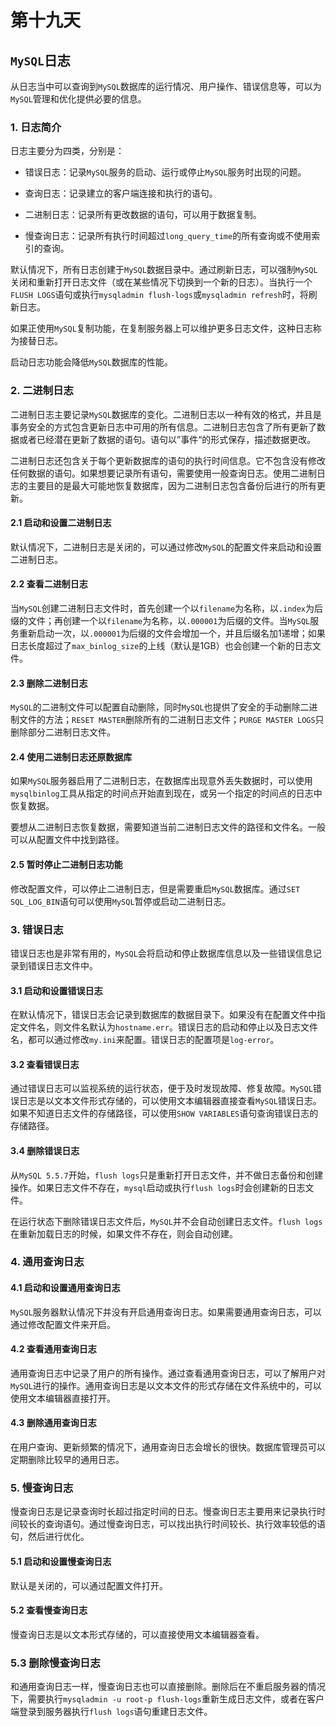 # 第十九天

## `MySQL`日志

从日志当中可以查询到`MySQL`数据库的运行情况、用户操作、错误信息等，可以为`MySQL`管理和优化提供必要的信息。

### 1. 日志简介

日志主要分为四类，分别是：

* 错误日志：记录`MySQL`服务的启动、运行或停止`MySQL`服务时出现的问题。

* 查询日志：记录建立的客户端连接和执行的语句。

* 二进制日志：记录所有更改数据的语句，可以用于数据复制。

* 慢查询日志：记录所有执行时间超过`long_query_time`的所有查询或不使用索引的查询。

默认情况下，所有日志创建于`MySQL`数据目录中。通过刷新日志，可以强制`MySQL`关闭和重新打开日志文件（或在某些情况下切换到一个新的日志）。当执行一个`FLUSH LOGS`语句或执行`mysqladmin flush-logs`或`mysqladmin refresh`时，将刷新日志。

如果正使用`MySQL`复制功能，在复制服务器上可以维护更多日志文件，这种日志称为接替日志。

启动日志功能会降低`MySQL`数据库的性能。

### 2. 二进制日志

二进制日志主要记录`MySQL`数据库的变化。二进制日志以一种有效的格式，并且是事务安全的方式包含更新日志中可用的所有信息。二进制日志包含了所有更新了数据或者已经潜在更新了数据的语句。语句以”事件“的形式保存，描述数据更改。

二进制日志还包含关于每个更新数据库的语句的执行时间信息。它不包含没有修改任何数据的语句。如果想要记录所有语句，需要使用一般查询日志。使用二进制日志的主要目的是最大可能地恢复数据库，因为二进制日志包含备份后进行的所有更新。

#### 2.1 启动和设置二进制日志

默认情况下，二进制日志是关闭的，可以通过修改`MySQL`的配置文件来启动和设置二进制日志。

#### 2.2 查看二进制日志

当`MySQL`创建二进制日志文件时，首先创建一个以`filename`为名称，以`.index`为后缀的文件；再创建一个以`filename`为名称，以`.000001`为后缀的文件。当`MySQL`服务重新启动一次，以`.000001`为后缀的文件会增加一个，并且后缀名加1递增；如果日志长度超过了`max_binlog_size`的上线（默认是1GB）也会创建一个新的日志文件。

#### 2.3 删除二进制日志

`MySQL`的二进制文件可以配置自动删除，同时`MySQL`也提供了安全的手动删除二进制文件的方法；`RESET MASTER`删除所有的二进制日志文件；`PURGE MASTER LOGS`只删除部分二进制日志文件。

#### 2.4 使用二进制日志还原数据库

如果`MySQL`服务器启用了二进制日志，在数据库出现意外丢失数据时，可以使用`mysqlbinlog`工具从指定的时间点开始直到现在，或另一个指定的时间点的日志中恢复数据。

要想从二进制日志恢复数据，需要知道当前二进制日志文件的路径和文件名。一般可以从配置文件中找到路径。

#### 2.5 暂时停止二进制日志功能

修改配置文件，可以停止二进制日志，但是需要重启`MySQL`数据库。通过`SET SQL_LOG_BIN`语句可以使用`MySQL`暂停或启动二进制日志。

### 3. 错误日志

错误日志也是非常有用的，`MySQL`会将启动和停止数据库信息以及一些错误信息记录到错误日志文件中。

#### 3.1 启动和设置错误日志

在默认情况下，错误日志会记录到数据库的数据目录下。如果没有在配置文件中指定文件名，则文件名默认为`hostname.err`。错误日志的启动和停止以及日志文件名，都可以通过修改`my.ini`来配置。错误日志的配置项是`log-error`。

#### 3.2 查看错误日志

通过错误日志可以监视系统的运行状态，便于及时发现故障、修复故障。`MySQL`错误日志是以文本文件形式存储的，可以使用文本编辑器直接查看`MySQL`错误日志。如果不知道日志文件的存储路径，可以使用`SHOW VARIABLES`语句查询错误日志的存储路径。

#### 3.4 删除错误日志

从`MySQL 5.5.7`开始，`flush logs`只是重新打开日志文件，并不做日志备份和创建操作。如果日志文件不存在，`mysql`启动或执行`flush logs`时会创建新的日志文件。

在运行状态下删除错误日志文件后，`MySQL`并不会自动创建日志文件。`flush logs`在重新加载日志的时候，如果文件不存在，则会自动创建。

### 4. 通用查询日志

#### 4.1 启动和设置通用查询日志

`MySQL`服务器默认情况下并没有开启通用查询日志。如果需要通用查询日志，可以通过修改配置文件来开启。

#### 4.2 查看通用查询日志

通用查询日志中记录了用户的所有操作。通过查看通用查询日志，可以了解用户对`MySQL`进行的操作。通用查询日志是以文本文件的形式存储在文件系统中的，可以使用文本编辑器直接打开。

#### 4.3 删除通用查询日志

在用户查询、更新频繁的情况下，通用查询日志会增长的很快。数据库管理员可以定期删除比较早的通用日志。

### 5. 慢查询日志

慢查询日志是记录查询时长超过指定时间的日志。慢查询日志主要用来记录执行时间较长的查询语句。通过慢查询日志，可以找出执行时间较长、执行效率较低的语句，然后进行优化。

#### 5.1 启动和设置慢查询日志

默认是关闭的，可以通过配置文件打开。

#### 5.2 查看慢查询日志

慢查询日志是以文本形式存储的，可以直接使用文本编辑器查看。

### 5.3 删除慢查询日志

和通用查询日志一样，慢查询日志也可以直接删除。删除后在不重启服务器的情况下，需要执行`mysqladmin -u root-p flush-logs`重新生成日志文件，或者在客户端登录到服务器执行`flush logs`语句重建日志文件。
